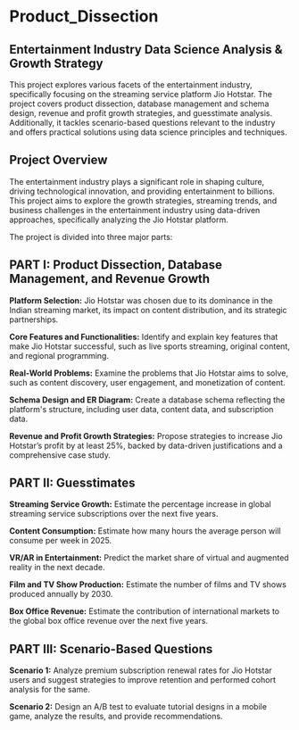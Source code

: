 # Product_Dissection

## Entertainment Industry Data Science Analysis & Growth Strategy

This project explores various facets of the entertainment industry, specifically focusing on the streaming service platform Jio Hotstar. The project covers product dissection, database management and schema design, revenue and profit growth strategies, and guesstimate analysis. Additionally, it tackles scenario-based questions relevant to the industry and offers practical solutions using data science principles and techniques.

## Project Overview

The entertainment industry plays a significant role in shaping culture, driving technological innovation, and providing entertainment to billions. This project aims to explore the growth strategies, streaming trends, and business challenges in the entertainment industry using data-driven approaches, specifically analyzing the Jio Hotstar platform.

The project is divided into three major parts:

## PART I: Product Dissection, Database Management, and Revenue Growth

**Platform Selection:** Jio Hotstar was chosen due to its dominance in the Indian streaming market, its impact on content distribution, and its strategic partnerships.

**Core Features and Functionalities:** Identify and explain key features that make Jio Hotstar successful, such as live sports streaming, original content, and regional programming.

**Real-World Problems:** Examine the problems that Jio Hotstar aims to solve, such as content discovery, user engagement, and monetization of content.

**Schema Design and ER Diagram:** Create a database schema reflecting the platform's structure, including user data, content data, and subscription data.

**Revenue and Profit Growth Strategies:** Propose strategies to increase Jio Hotstar’s profit by at least 25%, backed by data-driven justifications and a comprehensive case study.

## PART II: Guesstimates

**Streaming Service Growth:** Estimate the percentage increase in global streaming service subscriptions over the next five years.

**Content Consumption:** Estimate how many hours the average person will consume per week in 2025.

**VR/AR in Entertainment:** Predict the market share of virtual and augmented reality in the next decade.

**Film and TV Show Production:** Estimate the number of films and TV shows produced annually by 2030.

**Box Office Revenue:** Estimate the contribution of international markets to the global box office revenue over the next five years.

## PART III: Scenario-Based Questions

**Scenario 1:** Analyze premium subscription renewal rates for Jio Hotstar users and suggest strategies to improve retention and performed cohort analysis for the same.

**Scenario 2:** Design an A/B test to evaluate tutorial designs in a mobile game, analyze the results, and provide recommendations.
